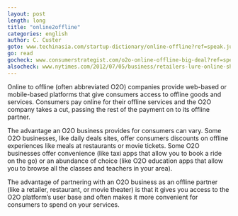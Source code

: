 ```yaml
---
layout: post
length: long
title: "online2offline"
categories: english
author: C. Custer
goto: www.techinasia.com/startup-dictionary/online-offline?ref=speak.junglestar.org
go: read
gocheck: www.consumerstrategist.com/o2o-online-offline-big-deal?ref=speak.junglestar.org
alsocheck: www.nytimes.com/2012/07/05/business/retailers-lure-online-shoppers-offline.html?ref=speak.junglestar.org
---
```

Online to offline (often abbreviated O2O) companies provide web-based or mobile-based platforms that give consumers access to offline goods and services. Consumers pay online for their offline services and the O2O company takes a cut, passing the rest of the payment on to its offline partner.

The advantage an O2O business provides for consumers can vary. Some O2O businesses, like daily deals sites, offer consumers discounts on offline experiences like meals at restaurants or movie tickets. Some O2O businesses offer convenience (like taxi apps that allow you to book a ride on the go) or an abundance of choice (like O2O education apps that allow you to browse all the classes and teachers in your area).

The advantage of partnering with an O2O business as an offline partner (like a retailer, restaurant, or movie theater) is that it gives you access to the O2O platform’s user base and often makes it more convenient for consumers to spend on your services.
